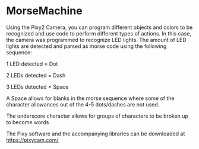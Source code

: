 # MorseMachine

Using the Pixy2 Camera, you can program different objects and colors to be recognized and use code to perform different types of actions. In this case, the camera was programmed to recognize LED lights. The amount of LED lights are detected and parsed as morse code using the following sequence:

1 LED detected = Dot

2 LEDs detected = Dash

3 LEDs detected = Space

A Space allows for blanks in the morse sequence where some of the character allowances out of the 4-5 dots/dashes are not used.

The underscore character allows for groups of characters to be broken up to become words


The Pixy software and the accompanying libraries can be downloaded at https://pixycam.com/


